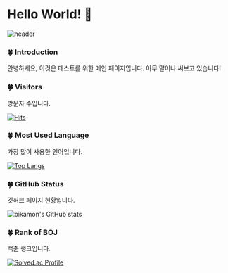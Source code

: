 # Hello World! 👋

![header](https://capsule-render.vercel.app/api?type=slice&color=42564F&fontColor=BFEA6A&height=200&section=header&text=Hello%20world!&fontSize=50&animation=fadeIn&fontAlign=80&fontAlignY=15&rotate=15)

### 🍀 Introduction</center>

안녕하세요, 이것은 테스트를 위한 메인 페이지입니다.
아무 말이나 써보고 있습니다❕

### 🍀 Visitors

방문자 수입니다.

[![Hits](https://hits.seeyoufarm.com/api/count/incr/badge.svg?url=https%3A%2F%2Fgithub.com%2Fpikamonvvs%2Fhit-counter&count_bg=%2379C83D&title_bg=%23555555&icon=&icon_color=%23E7E7E7&title=hits&edge_flat=false)](https://hits.seeyoufarm.com)

### 🍀 Most Used Language

가장 많이 사용한 언어입니다.

[![Top Langs](https://github-readme-stats.vercel.app/api/top-langs/?username=pikamonvvs&langs_count=8)](https://github.com/pikamonvvs/github-readme-stats)

### 🍀 GitHub Status

깃허브 페이지 현황입니다.

![pikamon's GitHub stats](https://github-readme-stats.vercel.app/api?username=pikamonvvs&show_icons=true&theme=radical)

### 🍀 Rank of BOJ

백준 랭크입니다.

[![Solved.ac Profile](http://mazassumnida.wtf/api/generate_badge?boj=lunar456th)](https://solved.ac/lunar456th)<br/>

<!--
**pikamonvvs/pikamonvvs** is a ✨ _special_ ✨ repository because its `README.md` (this file) appears on your GitHub profile.

Here are some ideas to get you started:

- 🔭 I’m currently working on ...
- 🌱 I’m currently learning ...
- 👯 I’m looking to collaborate on ...
- 🤔 I’m looking for help with ...
- 💬 Ask me about ...
- 📫 How to reach me: ...
- 😄 Pronouns: ...
- ⚡ Fun fact: ...
-->
